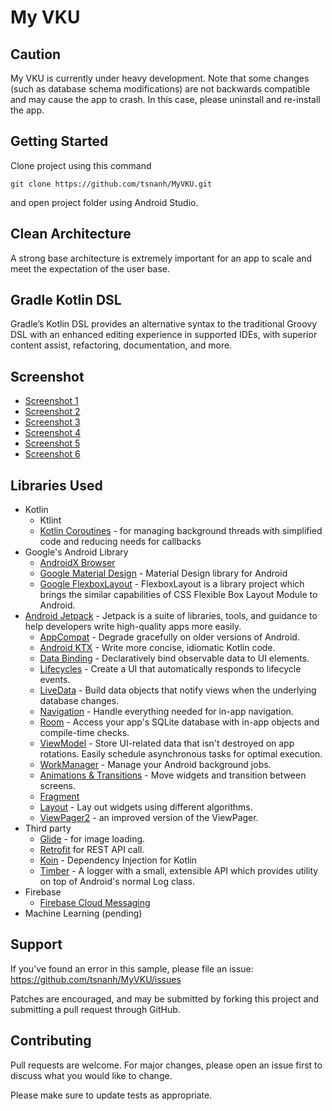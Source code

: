 # My VKU
## Caution
My VKU is currently under heavy development. Note that some changes (such as database schema modifications) are not backwards compatible and may cause the app to crash. In this case, please uninstall and re-install the app.
## Getting Started
Clone project using this command

``
git clone https://github.com/tsnanh/MyVKU.git
``

and open project folder using Android Studio.
## Clean Architecture
A strong base architecture is extremely important for an app to scale and meet the expectation of the user base.

## Gradle Kotlin DSL
Gradle’s Kotlin DSL provides an alternative syntax to the traditional Groovy DSL with an enhanced editing experience in supported IDEs, with superior content assist, refactoring, documentation, and more.

## Screenshot
* [Screenshot 1](https://github.com/tsnanh/MyVKU/tree/master/screenshots/screenshot_1.jpg)
* [Screenshot 2](https://github.com/tsnanh/MyVKU/tree/master/screenshots/screenshot_2.jpg)
* [Screenshot 3](https://github.com/tsnanh/MyVKU/tree/master/screenshots/screenshot_3.jpg)
* [Screenshot 4](https://github.com/tsnanh/MyVKU/tree/master/screenshots/screenshot_4.jpg)
* [Screenshot 5](https://github.com/tsnanh/MyVKU/tree/master/screenshots/screenshot_5.jpg)
* [Screenshot 6](https://github.com/tsnanh/MyVKU/tree/master/screenshots/screenshot_6.jpg)

## Libraries Used
* Kotlin
  * Ktlint
  * [Kotlin Coroutines](https://kotlinlang.org/docs/reference/coroutines-overview.html) - for managing background threads with simplified code and reducing needs for callbacks
* Google's Android Library
  * [AndroidX Browser](https://developer.chrome.com/multidevice/android/customtabs)
  * [Google Material Design](https://material.io) - Material Design library for Android
  * [Google FlexboxLayout](https://github.com/google/flexbox-layout) - FlexboxLayout is a library project which brings the similar capabilities of CSS Flexible Box Layout Module to Android.
* [Android Jetpack](https://developer.android.com/jetpack) - Jetpack is a suite of libraries, tools, and guidance to help developers write high-quality apps more easily.
  * [AppCompat](https://developer.android.com/topic/libraries/support-library/packages#v7-appcompat) - Degrade gracefully on older versions of Android.
  * [Android KTX](https://developer.android.com/kotlin/ktx) - Write more concise, idiomatic Kotlin code.
  * [Data Binding](https://developer.android.com/topic/libraries/data-binding/) - Declaratively bind observable data to UI elements.
  * [Lifecycles](https://developer.android.com/topic/libraries/architecture/lifecycle) - Create a UI that automatically responds to lifecycle events.
  * [LiveData](https://developer.android.com/topic/libraries/architecture/livedata) - Build data objects that notify views when the underlying database changes.
  * [Navigation](https://developer.android.com/topic/libraries/architecture/livedata) - Handle everything needed for in-app navigation.
  * [Room](https://developer.android.com/topic/libraries/architecture/room) - Access your app's SQLite database with in-app objects and compile-time checks.
  * [ViewModel](https://developer.android.com/topic/libraries/architecture/viewmodel) - Store UI-related data that isn't destroyed on app rotations. Easily schedule asynchronous tasks for optimal execution.
  * [WorkManager](https://developer.android.com/topic/libraries/architecture/workmanager) - Manage your Android background jobs.
  * [Animations & Transitions](https://developer.android.com/training/animation/) - Move widgets and transition between screens.
  * [Fragment](https://developer.android.com/guide/components/fragments)
  * [Layout](https://developer.android.com/guide/topics/ui/declaring-layout) - Lay out widgets using different algorithms.
  * [ViewPager2](https://developer.android.com/training/animation/vp2-migration) - an improved version of the ViewPager.
* Third party
  * [Glide](https://bumptech.github.io/glide/) - for image loading.
  * [Retrofit](https://square.github.io/retrofit/) for REST API call.
  * [Koin](https://insert-koin.io/) - Dependency Injection for Kotlin
  * [Timber](https://github.com/JakeWharton/timber) - A logger with a small, extensible API which provides utility on top of Android's normal Log class. 
* Firebase
  * [Firebase Cloud Messaging](https://firebase.google.com/docs/cloud-messaging)
* Machine Learning (pending)

## Support
If you've found an error in this sample, please file an issue: https://github.com/tsnanh/MyVKU/issues

Patches are encouraged, and may be submitted by forking this project and submitting a pull request through GitHub.

## Contributing
Pull requests are welcome. For major changes, please open an issue first to discuss what you would like to change.

Please make sure to update tests as appropriate.